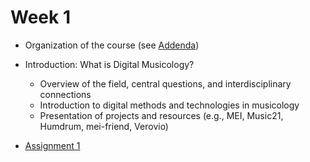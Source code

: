 # Week 1

- Organization of the course (see [Addenda](../addenda.md))

- Introduction: What is Digital Musicology?

  - Overview of the field, central questions, and interdisciplinary connections
  - Introduction to digital methods and technologies in musicology
  - Presentation of projects and resources (e.g., MEI, Music21, Humdrum, mei-friend, Verovio)

- [Assignment 1](../assignments/assignment-1.md)
